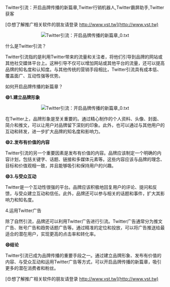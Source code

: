 Twitter引流：开启品牌传播的新篇章,Twitter行销机器人,Twitter霸屏助手,Twitter获客

[😍想了解推广相关软件的朋友请登录 http://www.vst.tw](http://www.vst.tw)

 <center><img src="https://vst.tw/MP4/tuiguang/png/0.png" alt="Twitter引流：开启品牌传播的新篇章_0.txt"></center>

什么是Twitter引流？

Twitter引流指的是利用Twitter带来的流量和关注者，将他们引导到品牌的网站或其他社交媒体平台上。这种引导不仅可以增加网站或其他平台的流量，还可以提高品牌的知名度和认知度。与其他传统的营销手段相比，Twitter引流具有成本低、覆盖面广、互动性强等优势。

如何开启品牌传播的新篇章？

**😄1.建立品牌形象**

 <center><img src="https://vst.tw/MP4/tuiguang/png/1.png" alt="Twitter引流：开启品牌传播的新篇章_0.txt"></center>

在Twitter上，品牌形象是至关重要的。通过精心制作的个人资料、头像、封面、简介和推文，可以让用户对品牌留下深刻的印象。此外，也可以通过与其他用户的互动和转发，进一步扩大品牌的知名度和影响力。

**😄2.发布有价值的内容**

Twitter引流的另一个重要因素是发布有价值的内容。品牌应该制定一个明确的内容计划，包括关键字、话题、链接和多媒体元素等。这些内容应该与品牌的理念、目标和价值观相一致，并且能够吸引和保持用户的兴趣。

**😄3.与受众互动**

Twitter是一个互动性很强的平台。品牌应该积极地回复用户的评论、提问和反馈，与受众建立互动和信任。此外，品牌还可以参与相关的话题和事件，扩大其影响力和知名度。

4.运用Twitter广告

除了自然引流，品牌还可以利用Twitter广告进行引流。Twitter广告通常分为推文广告、账号广告和趋势话题广告等。通过精准的定位和投放，可以将广告推送给最适合的潜在用户，实现更高的点击率和转化率。

**😄结论**

Twitter引流已成为品牌传播的重要手段之一。通过建立品牌形象、发布有价值的内容、与受众互动和运用Twitter广告等方式，可以开启品牌传播的新篇章，吸引更多的潜在消费者和粉丝。

[😍想了解推广相关软件的朋友请登录 http://www.vst.tw](http://www.vst.tw)



